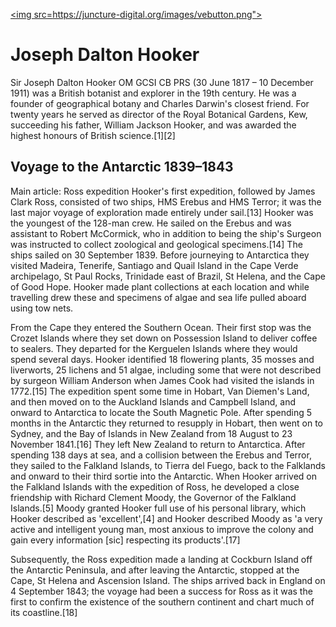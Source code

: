 <a href="https://juncture-digital.org"><img src=https://juncture-digital.org/images/vebutton.png"></a>

<param ve-config
       title="Joseph Dalton Hooker"
       banner="https://upload.wikimedia.org/wikipedia/commons/3/32/Joseph_Dalton_Hooker_NLM3.jpg"
       author="Christina Hourigan"
       layout="vertical">

      
# Joseph Dalton Hooker

Sir Joseph Dalton Hooker OM GCSI CB PRS (30 June 1817 – 10 December 1911) was a British botanist and explorer in the 19th century. He was a founder of geographical botany and Charles Darwin's closest friend. For twenty years he served as director of the Royal Botanical Gardens, Kew, succeeding his father, William Jackson Hooker, and was awarded the highest honours of British science.[1][2]

## Voyage to the Antarctic 1839–1843
Main article: Ross expedition
Hooker's first expedition, followed by James Clark Ross, consisted of two ships, HMS Erebus and HMS Terror; it was the last major voyage of exploration made entirely under sail.[13] Hooker was the youngest of the 128-man crew. He sailed on the Erebus and was assistant to Robert McCormick, who in addition to being the ship's Surgeon was instructed to collect zoological and geological specimens.[14] The ships sailed on 30 September 1839. Before journeying to Antarctica they visited Madeira, Tenerife, Santiago and Quail Island in the Cape Verde archipelago, St Paul Rocks, Trinidade east of Brazil, St Helena, and the Cape of Good Hope. Hooker made plant collections at each location and while travelling drew these and specimens of algae and sea life pulled aboard using tow nets.

From the Cape they entered the Southern Ocean. Their first stop was the Crozet Islands where they set down on Possession Island to deliver coffee to sealers. They departed for the Kerguelen Islands where they would spend several days. Hooker identified 18 flowering plants, 35 mosses and liverworts, 25 lichens and 51 algae, including some that were not described by surgeon William Anderson when James Cook had visited the islands in 1772.[15] The expedition spent some time in Hobart, Van Diemen's Land, and then moved on to the Auckland Islands and Campbell Island, and onward to Antarctica to locate the South Magnetic Pole. After spending 5 months in the Antarctic they returned to resupply in Hobart, then went on to Sydney, and the Bay of Islands in New Zealand from 18 August to 23 November 1841.[16] They left New Zealand to return to Antarctica. After spending 138 days at sea, and a collision between the Erebus and Terror, they sailed to the Falkland Islands, to Tierra del Fuego, back to the Falklands and onward to their third sortie into the Antarctic. When Hooker arrived on the Falkland Islands with the expedition of Ross, he developed a close friendship with Richard Clement Moody, the Governor of the Falkland Islands.[5] Moody granted Hooker full use of his personal library, which Hooker described as 'excellent',[4] and Hooker described Moody as 'a very active and intelligent young man, most anxious to improve the colony and gain every information [sic] respecting its products'.[17]

Subsequently, the Ross expedition made a landing at Cockburn Island off the Antarctic Peninsula, and after leaving the Antarctic, stopped at the Cape, St Helena and Ascension Island. The ships arrived back in England on 4 September 1843; the voyage had been a success for Ross as it was the first to confirm the existence of the southern continent and chart much of its coastline.[18]

